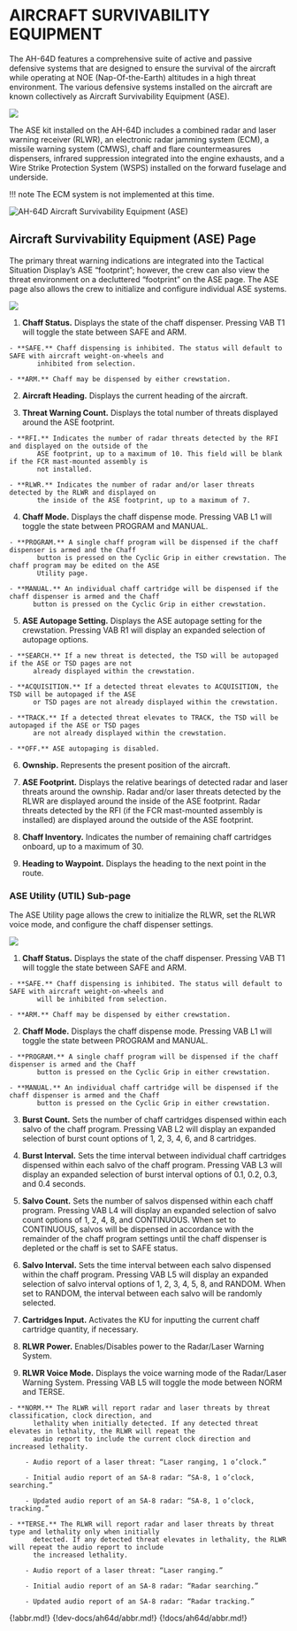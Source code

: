 
# AIRCRAFT SURVIVABILITY EQUIPMENT

The AH-64D features a comprehensive suite of active and passive defensive systems that are designed to ensure
the survival of the aircraft while operating at NOE (Nap-Of-the-Earth) altitudes in a high threat environment. The
various defensive systems installed on the aircraft are known collectively as Aircraft Survivability Equipment (ASE).


![](img/img-523-1-screen.jpg)



The ASE kit installed on the AH-64D includes a combined radar and laser warning receiver (RLWR), an electronic
radar jamming system (ECM), a missile warning system (CMWS), chaff and flare countermeasures dispensers,
infrared suppression integrated into the engine exhausts, and a Wire Strike Protection System (WSPS) installed
on the forward fuselage and underside.

!!! note
    The ECM system is not implemented at this time.


![AH-64D Aircraft Survivability Equipment (ASE)](img/img-523-2-screen.jpg)


## Aircraft Survivability Equipment (ASE) Page

The primary threat warning indications are integrated into the Tactical Situation Display’s ASE “footprint”;
however, the crew can also view the threat environment on a decluttered “footprint” on the ASE page. The ASE
page also allows the crew to initialize and configure individual ASE systems.

![](img/img-524-1-screen.jpg)


1.   **Chaff Status.** Displays the state of the chaff dispenser. Pressing VAB T1 will toggle the state between SAFE
     and ARM.

    - **SAFE.** Chaff dispensing is inhibited. The status will default to SAFE with aircraft weight-on-wheels and
           inhibited from selection.

    - **ARM.** Chaff may be dispensed by either crewstation.

2.   **Aircraft Heading.** Displays the current heading of the aircraft.

3.   **Threat Warning Count.** Displays the total number of threats displayed around the ASE footprint.

    - **RFI.** Indicates the number of radar threats detected by the RFI and displayed on the outside of the
           ASE footprint, up to a maximum of 10. This field will be blank if the FCR mast-mounted assembly is
           not installed.

    - **RLWR.** Indicates the number of radar and/or laser threats detected by the RLWR and displayed on
           the inside of the ASE footprint, up to a maximum of 7.

4.   **Chaff Mode.** Displays the chaff dispense mode. Pressing VAB L1 will toggle the state between PROGRAM
     and MANUAL.

    - **PROGRAM.** A single chaff program will be dispensed if the chaff dispenser is armed and the Chaff
           button is pressed on the Cyclic Grip in either crewstation. The chaff program may be edited on the ASE
           Utility page.

    - **MANUAL.** An individual chaff cartridge will be dispensed if the chaff dispenser is armed and the Chaff
          button is pressed on the Cyclic Grip in either crewstation.

5.   **ASE Autopage Setting.** Displays the ASE autopage setting for the crewstation. Pressing VAB R1 will display
     an expanded selection of autopage options.

    - **SEARCH.** If a new threat is detected, the TSD will be autopaged if the ASE or TSD pages are not
          already displayed within the crewstation.

    - **ACQUISITION.** If a detected threat elevates to ACQUISITION, the TSD will be autopaged if the ASE
          or TSD pages are not already displayed within the crewstation.

    - **TRACK.** If a detected threat elevates to TRACK, the TSD will be autopaged if the ASE or TSD pages
          are not already displayed within the crewstation.

    - **OFF.** ASE autopaging is disabled.

6.   **Ownship.** Represents the present position of the aircraft.

7.   **ASE Footprint.** Displays the relative bearings of detected radar and laser threats around the ownship.
     Radar and/or laser threats detected by the RLWR are displayed around the inside of the ASE footprint. Radar
     threats detected by the RFI (if the FCR mast-mounted assembly is installed) are displayed around the outside
     of the ASE footprint.

8.   **Chaff Inventory.** Indicates the number of remaining chaff cartridges onboard, up to a maximum of 30.

9.   **Heading to Waypoint.** Displays the heading to the next point in the route.

### ASE Utility (UTIL) Sub-page

The ASE Utility page allows the crew to initialize the RLWR, set the RLWR voice mode, and configure the chaff
dispenser settings.

![](img/img-526-1-screen.jpg)



1.   **Chaff Status.** Displays the state of the chaff dispenser. Pressing VAB T1 will toggle the state between SAFE
     and ARM.

    - **SAFE.** Chaff dispensing is inhibited. The status will default to SAFE with aircraft weight-on-wheels and
           will be inhibited from selection.

    - **ARM.** Chaff may be dispensed by either crewstation.

2.   **Chaff Mode.** Displays the chaff dispense mode. Pressing VAB L1 will toggle the state between PROGRAM
     and MANUAL.

    - **PROGRAM.** A single chaff program will be dispensed if the chaff dispenser is armed and the Chaff
           button is pressed on the Cyclic Grip in either crewstation.

    - **MANUAL.** An individual chaff cartridge will be dispensed if the chaff dispenser is armed and the Chaff
           button is pressed on the Cyclic Grip in either crewstation.

3.   **Burst Count.** Sets the number of chaff cartridges dispensed within each salvo of the chaff program.
     Pressing VAB L2 will display an expanded selection of burst count options of 1, 2, 3, 4, 6, and 8 cartridges.

4.   **Burst Interval.** Sets the time interval between individual chaff cartridges dispensed within each salvo of
     the chaff program. Pressing VAB L3 will display an expanded selection of burst interval options of 0.1, 0.2,
     0.3, and 0.4 seconds.

5.   **Salvo Count.** Sets the number of salvos dispensed within each chaff program. Pressing VAB L4 will display
     an expanded selection of salvo count options of 1, 2, 4, 8, and CONTINUOUS. When set to CONTINUOUS,
     salvos will be dispensed in accordance with the remainder of the chaff program settings until the chaff
     dispenser is depleted or the chaff is set to SAFE status.

6.   **Salvo Interval.** Sets the time interval between each salvo dispensed within the chaff program. Pressing
     VAB L5 will display an expanded selection of salvo interval options of 1, 2, 3, 4, 5, 8, and RANDOM. When
     set to RANDOM, the interval between each salvo will be randomly selected.

7.   **Cartridges Input.** Activates the KU for inputting the current chaff cartridge quantity, if necessary.

8.   **RLWR Power.** Enables/Disables power to the Radar/Laser Warning System.

9.   **RLWR Voice Mode.** Displays the voice warning mode of the Radar/Laser Warning System. Pressing VAB
     L5 will toggle the mode between NORM and TERSE.

    - **NORM.** The RLWR will report radar and laser threats by threat classification, clock direction, and
          lethality when initially detected. If any detected threat elevates in lethality, the RLWR will repeat the
          audio report to include the current clock direction and increased lethality.

        - Audio report of a laser threat: “Laser ranging, 1 o’clock.”

        - Initial audio report of an SA-8 radar: “SA-8, 1 o’clock, searching.”

        - Updated audio report of an SA-8 radar: “SA-8, 1 o’clock, tracking.”

    - **TERSE.** The RLWR will report radar and laser threats by threat type and lethality only when initially
          detected. If any detected threat elevates in lethality, the RLWR will repeat the audio report to include
          the increased lethality.

        - Audio report of a laser threat: “Laser ranging.”

        - Initial audio report of an SA-8 radar: “Radar searching.”

        - Updated audio report of an SA-8 radar: “Radar tracking.”

{!abbr.md!}
{!dev-docs/ah64d/abbr.md!}
{!docs/ah64d/abbr.md!}
